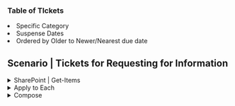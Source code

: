 ### Table of TIckets 
<li>Specific Category</li> 
<li>Suspense Dates</li> 
<li>Ordered by Older to Newer/Nearest due date</li>  

## Scenario | Tickets for Requesting for Information

<details>
<summary>  SharePoint | Get-Items</summary>
  
|  |  | Example |
|-------:|-------------------|---------------|
|Site Address | Select the path | https://XXXX.sharepoint.com/sites/XXX |
|List Name| Select the sub folder | Master List |
|Filter Query| Defining the desired | (ReportingStatus eq 'ENTER_CATEGORY') and (ContentType ne 'ABC') and (ContentType ne 'DEF or GHI') and (ContentType ne 'Incident or Event') | 
|Limit Column by View | Select Sub category | Open RFI | 
|Order By | | Suspense_x0000_Date asc
  
</details>

<details>
<summary>Apply to Each</summary>
  
| Field Name                       | Description                               | Example Code Snippet                                                                                             |
|----------------------------------|-------------------------------------------|------------------------------------------------------------------------------------------------------------------|
| Value                            | Select Value from the SharePoint List     | ![image](https://github.com/user-attachments/assets/da34d095-5b88-4d15-aefd-3175bb7b37c8)                        |
| Append to String Variable<br>Select "Convert" | <ul><li>Starting Midnight</li><li>UTC to EST</li><li>Format</li><li>Hyperlink</li><li>Published to Completed</li></ul> |

```javascript
concat(  
  '<tr><td>', items('Apply_to_each_2')?['ItemInternalId'], ' | ',
  if(equals(items('Apply_to_each_2')?['Suspense_x0020_Date'], null), '', 
  formatDateTime(convertTimeZone(items('Apply_to_each_2')?['Suspense_x0020_Date'], 'UTC', 'Eastern Standard Time'), 'M/d h:mm tt')), ' | ',
  '<a href="', items('Apply_to_each_2')?['{Link}'], '">',
  items('Apply_to_each_2')?['Title'], '</a>', ' | ',
  items('Apply_to_each_2')?['IncidentNumber'],
  '</td></tr>')
```
</details>

<details>
<summary>Compose</summary>

```javascript
<table style="border-collapse: collapse; width: 100%;">
    <tr style="background-color: #002060;">
      <th style="border: 1px solid black; padding: 8px; color: #FFFFFF;"> Title</th>
    @{variables('Convert')}
  </table>
```
</details>
